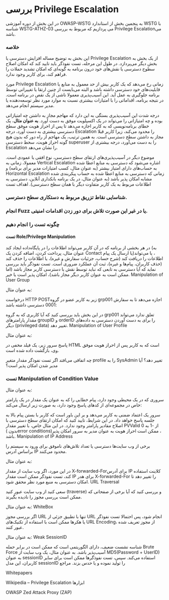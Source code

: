 # بررسی Privilege Escalation

در این بخش از دوره آموزشی OWASP-WSTG به پنجمین بخش از استاندارد WSTG با شناسه WSTG-ATHZ-03 می پردازیم که مربوط به بررسی Privilege Escalationمی باشد.

### خلاصه

این بخش به توضیح مساله افزایش دسترسی یا Privilege Escalation از یک بخش به بخش دیگر می‌پردازد. در طول این مرحله، تست نفوذگر باید تایید کند که امکان اصلاح سطوح دسترسی یا نقش‌های خود درون برنامه به گونه‌ای که امکان تشدید حملات را فراهم کند، برای کاربر وجود ندارد.

مورد Privilege Escalation زمانی رخ می‌دهد که یک کاربر بیش از حد معمول به منابع یا قابلیت‌های خود دسترسی داشته باشد و البته می‌بایست از چنین ارتقا یا تغییراتی توسط برنامه جلوگیری به عمل آید. این آسیب‌پذیری معمولا ناشی از یک نقص در برنامه است. در نتیجه برنامه، اقداماتی را با امتیازات بیشتری نسبت به موارد مورد نظر توسعه‌دهنده یا مدیر سیستم انجام می‌دهد.

درجه شدت این آسیب‌پذیری بستگی به این دارد که مهاجم مجاز به داشتن چه امتیازاتی بوده و چه امتیازاتی را می‌تواند در یک اکسپلویت موفق به دست آورد.
**به عنوان مثال**، یک خطای برنامه‌نویسی که به کاربر اجازه می‌دهد تا پس از احراز هویت موفق سطح دسترسی بیشتری به دست آورد، درجه Escalation را محدود می‌کند، زیرا کاربر قبلا مجاز به داشتن سطح دسترسی است. به همین ترتیب، یک مهاجم از راه دور که بدون هیچ گونه احراز هویت، سحط دسترسی superuser را به دست می‌آورد، درجه بیشتری از Escalation را نشان می‌دهد.

موضوع دیگر در آسیب‌پذیری‌های ارتقای سطح دسترسی، نوع افقی یا عمودی است. معمولا، زمانی به Vertical Escalation اشاره می‌شود که دسترسی به منابع اعطا شده به حساب‌های دارای امتیاز بیشتر (‏به عنوان مثال، کسب امتیازات مدیر برای برنامه)‏ و Horizontal Escalation زمانی که دسترسی به منابع اعطا شده به حساب پیکربندی شده مشابه امکان پذیر باشد (‏به عنوان مثال، در یک برنامه بانکداری آنلاین، دسترسی به اطلاعات مربوط به یک کاربر متفاوت دیگر با همان سطح دسترسی)‏.
اهداف تست

### شناسایی نقاط تزریق مربوط به دستکاری سطح دسترسی.

### انجام Fuzz یا در غیر این صورت تلاش برای دور زدن اقدامات امنیتی.
### چگونه تست را انجام دهیم
#### تست Role/Privilege Manipulation

در هر بخشی از برنامه که در آن کاربر می‌تواند اطلاعات را در پایگاه‌داده ایجاد کند (‏به عنوان مثال، پرداخت کردن، اضافه کردن یک Contact یا ارسال یک پیام)‏، یا می‌تواند اطلاعات را دریافت کند (‏شرح حساب، جزئیات سفارش و غیره)‏، یا اطلاعات را حذف کند (حذف ‏کاربران، پیام‌ها و غیره)‏، ثبت آن عملکرد ضروری است. تست نفوذگر باید بررسی نماید که آیا دسترسی به تابعی که نباید توسط نقش یا دسترسی کاربر مجاز باشد (‏اما ممکن است به عنوان کاربر دیگر مجاز باشد)‏، امکان پذیر است یا خیر.
Manipulation of User Group

به عنوان مثال:

درخواست HTTP POSTزیر به کاربر عضو در گروه grp001 اجازه می‌دهد تا به سفارش 0001 دسترسی داشته باشد:

در این بخش باید بررسی کنید که آیا کاربری که به گروه grp001 تعلق ندارد می‌تواند مقدار پارامترهای groupID و orderID را برای به دست آوردن دسترسی به داده‌های دیگر (privileged data) تغییر دهد.
Manipulation of User Profile

به عنوان مثال:

پاسخ سرور زیر، یک فیلد مخفی در HTML است که به کاربر پس از احراز هویت موفق وی، بازگشت داده شده است.

چه اتفاقی می‌افتد اگر تست نفوذگر مقدار متغیر profile را به SysAdmin تغییر دهد؟ آیا مدیر شدن امکان پذیر است؟

### تست Manipulation of Condition Value

به عنوان مثال:

سروری که در یک محیطی وجود دارد، پیام خطایی را که به عنوان یک مقدار در یک پارامتر خاص در مجموعه‌ای از کدهای پاسخ وجود دارد، به صورت زیر ارسال می‌کند:

سرور یک اعتماد ضمنی به کاربر می‌دهد و بر این باور است که کاربر با بستن پیام بالا به جلسه پاسخ خواهد داد.
در این شرایط، تایید کنید که امکان ارتقای سطح دسترسی با اصلاح مقادیر پارامتر وجود ندارد. در این مثال خاص، با تغییر مقدار PVValid از -1 به 0 (بدون ‏error conditions)‏، ممکن است احراز هویت به عنوان مدیر به سرور امکان پذیر باشد.
Manipulation of IP Address

برخی از وب سایت‌ها دسترسی یا تعداد تلاش‌های ناموفق برای ورود به سیستم را براساس آدرس IP محدود می‌کنند.

به عنوان مثال:

در این مورد، اگر وب سایت از مقدار X-forwarded-Forبرای آدرس IP کلاینت استفاده کند، تست نفوذگر ممکن است مقدار IP برای هدر X-forwarded-For را تغییر دهد تا امکان دسترسی به منبع مورد نظر محقق شود.
URL Traversal

سعی کنید از وب سایت عبور کنید (traverse) و بررسی کنید که آیا برخی از صفحاتی که ممکن است بررسی مجوز را نادیده بگیرند.

به عنوان مثال:
WhiteBox

اگر بررسی مجوز URL تنها با تطبیق جزئی از URL انجام شود، پس احتمالا تست نفوذگر یا هکرها ممکن است با استفاده از تکنیک‌های URL Encoding، از مجوز تعریف شده عبور کنند.

به عنوان مثال:
Weak SessionID

شناسه نشست ضعیف، دارای الگوریتمی است که ممکن است در برابر حمله Brute Force آسیب‌پذیر باشد. به عنوان مثال، یک وب سایت از MD5(Password + UserID) به عنوان sessionID استفاده می‌کند. سپس، تست نفوذگرها ممکن است برای سایر کاربران، این مدل sessionID را تولید نموده و یا حدس بزند.
مراجع

Whitepapers

Wikipedia – Privilege Escalation
ابزارها

OWASP Zed Attack Proxy (ZAP)

